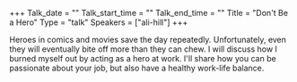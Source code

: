 +++
Talk_date = ""
Talk_start_time = ""
Talk_end_time = ""
Title = "Don't Be a Hero"
Type = "talk"
Speakers = ["ali-hill"]
+++

Heroes in comics and movies save the day repeatedly. Unfortunately, even they will eventually bite off more than they can chew. I will discuss how I burned myself out by acting as a hero at work. I'll share how you can be passionate about your job, but also have a healthy work-life balance.